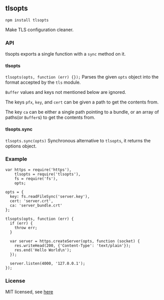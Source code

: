 ## tlsopts
`npm install tlsopts`

Make TLS configuration cleaner.

### API
tlsopts exports a single function with a `sync` method on it.

#### tlsopts
`tlsopts(opts, function (err) {});`
Parses the given `opts` object into the format accepted by the `tls` module.

`Buffer` values and keys not mentioned below are ignored.

The keys `pfx`, `key`, and `cert` can be given a path to get the contents from.

The key `ca` can be either a single path pointing to a bundle, or an array
of paths(or `Buffer`s) to get the contents from.

#### tlsopts.sync
`tlsopts.sync(opts)`
Synchronous alternative to `tlsopts`, it returns the options object.

### Example
```
var https = require('https'),
    tlsopts = require('tlsopts'),
    fs = require('fs'),
    opts;

opts = {
  key: fs.readFileSync('server.key'),
  cert: 'server.crt',
  ca: 'server_bundle.crt'
};

tlsopts(opts, function (err) {
  if (err) {
    throw err;
  }

  var server = https.createServer(opts, function (socket) {
    res.writeHead(200, {'Content-Type': 'text/plain'});
    res.end('Hello World\n');
  });

  server.listen(4000, '127.0.0.1');
});
```

### License
MIT licensed, see [here](https://raw.github.com/larzconwell/tlsopts/master/LICENSE)
